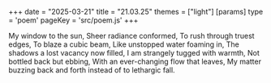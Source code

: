 +++
date = "2025-03-21"
title = "21.03.25"
themes = ["light"]
[params]
  type = 'poem'
  pageKey = 'src/poem.js'
+++

My window to the sun,
Sheer radiance conformed,
To rush through truest edges,
To blaze a cubic beam,
Like unstopped water foaming in,
The shadows a lost vacancy now filled,
I am strangely tugged with warmth,
Not bottled back but ebbing,
With an ever-changing flow that leaves,
My matter buzzing back and forth instead of to lethargic fall.
